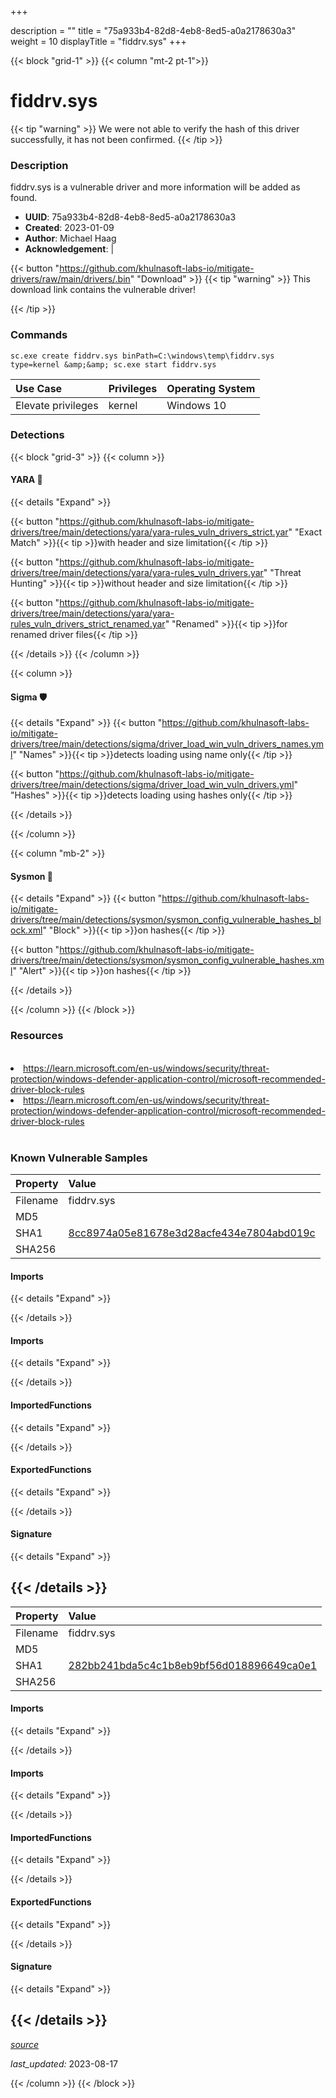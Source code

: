 +++

description = ""
title = "75a933b4-82d8-4eb8-8ed5-a0a2178630a3"
weight = 10
displayTitle = "fiddrv.sys"
+++


{{< block "grid-1" >}}
{{< column "mt-2 pt-1">}}


# fiddrv.sys


{{< tip "warning" >}}
We were not able to verify the hash of this driver successfully, it has not been confirmed.
{{< /tip >}}


### Description

fiddrv.sys is a vulnerable driver and more information will be added as found.
- **UUID**: 75a933b4-82d8-4eb8-8ed5-a0a2178630a3
- **Created**: 2023-01-09
- **Author**: Michael Haag
- **Acknowledgement**:  | [](https://twitter.com/)

{{< button "https://github.com/khulnasoft-labs-io/mitigate-drivers/raw/main/drivers/.bin" "Download" >}}
{{< tip "warning" >}}
This download link contains the vulnerable driver!

{{< /tip >}}

### Commands

```
sc.exe create fiddrv.sys binPath=C:\windows\temp\fiddrv.sys type=kernel &amp;&amp; sc.exe start fiddrv.sys
```


| Use Case | Privileges | Operating System | 
|:---- | ---- | ---- |
| Elevate privileges | kernel | Windows 10 |



### Detections


{{< block "grid-3" >}}
{{< column >}}
#### YARA 🏹
{{< details "Expand" >}}

{{< button "https://github.com/khulnasoft-labs-io/mitigate-drivers/tree/main/detections/yara/yara-rules_vuln_drivers_strict.yar" "Exact Match" >}}{{< tip >}}with header and size limitation{{< /tip >}} 

{{< button "https://github.com/khulnasoft-labs-io/mitigate-drivers/tree/main/detections/yara/yara-rules_vuln_drivers.yar" "Threat Hunting" >}}{{< tip >}}without header and size limitation{{< /tip >}} 

{{< button "https://github.com/khulnasoft-labs-io/mitigate-drivers/tree/main/detections/yara/yara-rules_vuln_drivers_strict_renamed.yar" "Renamed" >}}{{< tip >}}for renamed driver files{{< /tip >}} 


{{< /details >}}
{{< /column >}}



{{< column >}}

#### Sigma 🛡️
{{< details "Expand" >}}
{{< button "https://github.com/khulnasoft-labs-io/mitigate-drivers/tree/main/detections/sigma/driver_load_win_vuln_drivers_names.yml" "Names" >}}{{< tip >}}detects loading using name only{{< /tip >}} 


{{< button "https://github.com/khulnasoft-labs-io/mitigate-drivers/tree/main/detections/sigma/driver_load_win_vuln_drivers.yml" "Hashes" >}}{{< tip >}}detects loading using hashes only{{< /tip >}} 

{{< /details >}}

{{< /column >}}


{{< column "mb-2" >}}

#### Sysmon 🔎
{{< details "Expand" >}}
{{< button "https://github.com/khulnasoft-labs-io/mitigate-drivers/tree/main/detections/sysmon/sysmon_config_vulnerable_hashes_block.xml" "Block" >}}{{< tip >}}on hashes{{< /tip >}} 

{{< button "https://github.com/khulnasoft-labs-io/mitigate-drivers/tree/main/detections/sysmon/sysmon_config_vulnerable_hashes.xml" "Alert" >}}{{< tip >}}on hashes{{< /tip >}} 

{{< /details >}}

{{< /column >}}
{{< /block >}}


### Resources
<br>
<li><a href=" https://learn.microsoft.com/en-us/windows/security/threat-protection/windows-defender-application-control/microsoft-recommended-driver-block-rules"> https://learn.microsoft.com/en-us/windows/security/threat-protection/windows-defender-application-control/microsoft-recommended-driver-block-rules</a></li>
<li><a href="https://learn.microsoft.com/en-us/windows/security/threat-protection/windows-defender-application-control/microsoft-recommended-driver-block-rules">https://learn.microsoft.com/en-us/windows/security/threat-protection/windows-defender-application-control/microsoft-recommended-driver-block-rules</a></li>
<br>


### Known Vulnerable Samples

| Property           | Value |
|:-------------------|:------|
| Filename           | fiddrv.sys |
| MD5                | [](https://www.virustotal.com/gui/file/) |
| SHA1               | [8cc8974a05e81678e3d28acfe434e7804abd019c](https://www.virustotal.com/gui/file/8cc8974a05e81678e3d28acfe434e7804abd019c) |
| SHA256             | [](https://www.virustotal.com/gui/file/) |


#### Imports
{{< details "Expand" >}}

{{< /details >}}
#### Imports
{{< details "Expand" >}}

{{< /details >}}
#### ImportedFunctions
{{< details "Expand" >}}

{{< /details >}}
#### ExportedFunctions
{{< details "Expand" >}}

{{< /details >}}

#### Signature
{{< details "Expand" >}}

{{< /details >}}
-----
| Property           | Value |
|:-------------------|:------|
| Filename           | fiddrv.sys |
| MD5                | [](https://www.virustotal.com/gui/file/) |
| SHA1               | [282bb241bda5c4c1b8eb9bf56d018896649ca0e1](https://www.virustotal.com/gui/file/282bb241bda5c4c1b8eb9bf56d018896649ca0e1) |
| SHA256             | [](https://www.virustotal.com/gui/file/) |


#### Imports
{{< details "Expand" >}}

{{< /details >}}
#### Imports
{{< details "Expand" >}}

{{< /details >}}
#### ImportedFunctions
{{< details "Expand" >}}

{{< /details >}}
#### ExportedFunctions
{{< details "Expand" >}}

{{< /details >}}

#### Signature
{{< details "Expand" >}}

{{< /details >}}
-----



[*source*](https://github.com/khulnasoft-labs-io/mitigate-drivers/tree/main/yaml/75a933b4-82d8-4eb8-8ed5-a0a2178630a3.yaml)

*last_updated:* 2023-08-17








{{< /column >}}
{{< /block >}}
